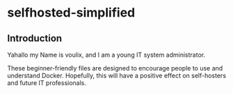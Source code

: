 # selfhosted-simplified
## Introduction

Yahallo my Name is voulix, and I am a young IT system administrator.

These beginner-friendly files are designed to encourage people to use and understand Docker.
Hopefully, this will have a positive effect on self-hosters and future IT professionals.
